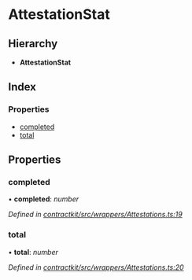 # AttestationStat

## Hierarchy

* **AttestationStat**

## Index

### Properties

* [completed](_wrappers_attestations_.attestationstat.md#completed)
* [total](_wrappers_attestations_.attestationstat.md#total)

## Properties

### completed

• **completed**: _number_

_Defined in_ [_contractkit/src/wrappers/Attestations.ts:19_](https://github.com/celo-org/celo-monorepo/blob/master/packages/contractkit/src/wrappers/Attestations.ts#L19)

### total

• **total**: _number_

_Defined in_ [_contractkit/src/wrappers/Attestations.ts:20_](https://github.com/celo-org/celo-monorepo/blob/master/packages/contractkit/src/wrappers/Attestations.ts#L20)

